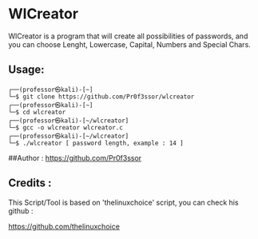 

# WlCreator 

WlCreator is a program that will create all possibilities of passwords, and you can choose Lenght, Lowercase, Capital, Numbers and Special Chars.

## Usage:
```
┌──(professor㉿kali)-[~]
└─$ git clone https://github.com/Pr0f3ssor/wlcreator
┌──(professor㉿kali)-[~]
└─$ cd wlcreator
┌──(professor㉿kali)-[~/wlcreator]
└─$ gcc -o wlcreator wlcreator.c
┌──(professor㉿kali)-[~/wlcreator]
└─$ ./wlcreator [ password length, example : 14 ]
```

##Author : https://github.com/Pr0f3ssor

## Credits :

This Script/Tool is based on 'thelinuxchoice' script, you can check his github :

https://github.com/thelinuxchoice
